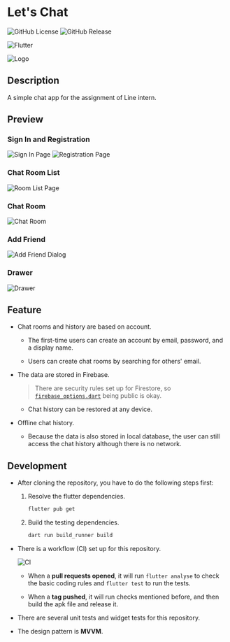 # Let's Chat

![GitHub License](https://img.shields.io/github/license/an920107/chat-app) ![GitHub Release](https://img.shields.io/github/v/release/an920107/chat-app?color=green)

![Flutter](https://img.shields.io/badge/Developed%20with%20Flutter-blue?logo=flutter&style=for-the-badge)

![Logo](images/logo_w225.png)

## Description

A simple chat app for the assignment of Line intern.

## Preview

### Sign In and Registration

![Sign In Page](images/screenshot_sign_in_w300.jpg) ![Registration Page](images/screenshot_registration_w300.jpg)

### Chat Room List

![Room List Page](images/screenshot_room_list_w300.jpg)

### Chat Room

![Chat Room](images/screenshot_chat_room_w300.jpg)

### Add Friend

![Add Friend Dialog](images/screenshot_add_friend_w300.jpg)

### Drawer

![Drawer](images/screenshot_drawer_w300.jpg)

## Feature

- Chat rooms and history are based on account.

  - The first-time users can create an account by email, password, and a display name.

  - Users can create chat rooms by searching for others' email.

- The data are stored in Firebase.

  > There are security rules set up for Firestore, so [`firebase_options.dart`](lib/firebase_options.dart) being public is okay.

  - Chat history can be restored at any device.

- Offline chat history.

  - Because the data is also stored in local database, the user can still access the chat history although there is no network.

## Development

- After cloning the repository, you have to do the following steps first:

  1. Resolve the flutter dependencies.

     ```bash
     flutter pub get
     ```

  2. Build the testing dependencies.

     ```bash
     dart run build_runner build
     ```

- There is a workflow (CI) set up for this repository.

  ![CI](images/screenshot_ci.png)

  - When a **pull requests opened**, it will run `flutter analyse` to check the basic coding rules and `flutter test` to run the tests.

  - When a **tag pushed**, it will run checks mentioned before, and then build the apk file and release it.

- There are several unit tests and widget tests for this repository.

- The design pattern is **MVVM**.
